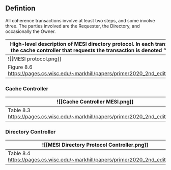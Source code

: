 ## Defintion

All coherence transactions involve at least two steps, and some involve three. The parties involved are the Requester, the Directory, and occasionally the Owner.

| High-level description of MESI directory protocol. In each transition, the cache controller that requests the transaction is denoted “Req.” |
| ------------------------------------------------------------------------------------------------------------------------------------------- |
| ![[MESI protocol.png]]                                                                                                                      |
| Figure 8.6 https://pages.cs.wisc.edu/~markhill/papers/primer2020_2nd_edition.pdf                                                            |

### Cache Controller

| ![[Cache Controller MESI.png]]                                                  |
| ------------------------------------------------------------------------------- |
| Table 8.3 https://pages.cs.wisc.edu/~markhill/papers/primer2020_2nd_edition.pdf |

### Directory Controller


| ![[MESI Directory Protocol Controller.png]]                                     |
| ------------------------------------------------------------------------------- |
| Table 8.4 https://pages.cs.wisc.edu/~markhill/papers/primer2020_2nd_edition.pdf |
